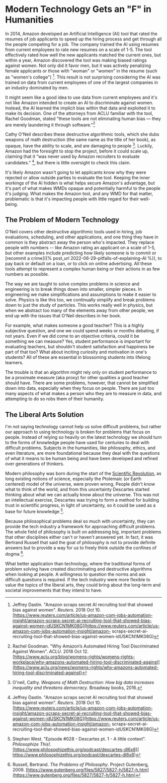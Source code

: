 # Modern Technology Gets an "F" in Humanities
In 2014, Amazon developed an Artificial Intelligence (AI) tool that rated the resumes of job applicants to speed up the hiring process and get through all the people competing for a job. The company trained the AI using resumes from current employees to rate new resumes on a scale of 1-5. The tool effectively rated how well the new applicants matched the current ones, but within a year, Amazon discovered the tool was making biased ratings against women. Not only did it favor men, but it was actively penalizing female applicants or those with "woman" or "women" in the resume (such as "women's college") [^1]. This result is not surprising considering the AI was trained on data from current employees of one of the largest companies in an industry dominated by men. 

It might seem like a good idea to use data from current employees and it's not like Amazon intended to create an AI to discriminate against women. Instead, the AI learned the implicit bias within that data and exploited it to make its decision. One of the attorneys from ACLU familiar with the tool, Rachel Goodman, stated "these tools are not eliminating human bias — they are merely laundering it through software."[^2]

Cathy O'Neil describes these destructive algorithmic tools, which she dubs weapons of math destruction (the same name as the title of her book), as opaque, have the ability to scale, and are damaging to people [^3]. Luckily, Amazon had the foresight to stop the project, before it could scale up, claiming that it “was never used by Amazon recruiters to evaluate candidates.” [^1], but there is little oversight to check this claim. 

It's likely Amazon wasn't going to let applicants know why they were rejected or allow outside parties to evaluate the tool. Keeping the inner workings of the AI hidden is what helps secure Amazon's advantage, but it's part of what makes WMDs opaque and potentially harmful to the people it's judging. What makes the Amazon tool, and any WMD for that matter, problematic is that it's impacting people with little regard for their well-being.

## The Problem of Modern Technology
O'Neil covers other destructive algorithmic tools used in hiring, job evaluations, scheduling, and other applications, and one thing they have in common is they abstract away the person who's impacted. They replace people with numbers -- like Amazon rating an applicant on a scale of 1-5, but other examples include predicting how likely someone is to commit or [recommit a crime]({% post_url 2022-06-29-pitfalls-of-explaining-AI %}), to pay back or default on a loan, or to click on online advertising. All these tools attempt to represent a complex human being or their actions in as few numbers as possible.

The way we are taught to solve complex problems in science and engineering is to break things down into smaller, simpler pieces. In engineering we make simplifications and assumptions to make it easier to solve. Physics is like this too, we continually simplify and break problems down to just the study of particles. This works really well in physics, but when we abstract too many of the elements away from other people, we end up with the issues that O'Neil describes in her book.

For example, what makes someone a good teacher? This is a highly subjective question, and one we could spend weeks or months debating, if not years. Even if we did come to an objective criteria, could it be something we can measure? Yes, student performance is important for evaluating teachers, but shouldn't student satisfaction and happiness be part of that too? What about inciting curiosity and motivation in one's students? All of these are essential in blossoming students into lifelong learners.

The trouble is that an algorithm might rely only on student performance to be a proximate measure (aka proxy) for other qualities a good teacher should have. There are some problems, however, that cannot be simplified down into data, especially when they focus on people. There are just too many aspects of what makes a person who they are to measure in data, and attempting to do so robs them of their humanity.

## The Liberal Arts Solution
I'm not saying technology cannot help us solve difficult problems, but rather our approach to using technology is broken for problems that focus on people. Instead of relying so heavily on the latest technology we should turn to the forms of knowledge people have used for centuries to deal with difficult problems. Subjects in the humanities, like philosophy, ethics, and even literature, are more foundational because they deal with the questions of what it means to be human being and have been developed and refined over generations of thinkers. 

Modern philosophy was born during the start of the [Scientific Revolution](https://en.wikipedia.org/wiki/Scientific_Revolution), as long existing notions of science, especially the Ptolemaic (or Earth centered) model of the universe, were proven wrong. People didn't know what to think of the world, and from this uncertainty Descartes started thinking about what we can actually know about the universe. This was not an intellectual exercise, Descartes was trying to form a method for building trust in scientific progress, in light of uncertainty, so it could be used as a base for future knowledge [^4].

Because philosophical problems deal so much with uncertainty, they can provide the tech industry a framework for approaching difficult problems. The whole field of philosophy is built on addressing big, important problems that other disciplines either can't or haven't answered yet. In fact, it was Bertrand Russell that said the goal of philosophy is not to provide definite answers but to provide a way for us to freely think outside the confines of dogma [^5].

What better application than technology, where the traditional forms of problem solving have created discriminating and destructive algorithms when looking at people. A willingness to question the norms and ask difficult questions is required. If the tech industry were more flexible to value the topics of the liberal arts, they could bring about the long-term and societal improvements that they intend to have.


[^1]: Jeffrey Dastin. "Amazon scraps secret AI recruiting tool that showed bias against women". *Reuters*. 2018 Oct 10. [https://www.reuters.com/article/us-amazon-com-jobs-automation-insight/amazon-scraps-secret-ai-recruiting-tool-that-showed-bias-against-women-idUSKCN1MK08G](https://www.reuters.com/article/us-amazon-com-jobs-automation-insight/amazon-        scraps-secret-ai-recruiting-tool-that-showed-bias-against-women-idUSKCN1MK08G)
[^2]: Rachel Goodman. "Why Amazon’s Automated Hiring Tool Discriminated Against Women". *ACLU*. 2018 Oct 12. [https://www.aclu.org/blog/womens-rights/womens-rights-workplace/why-amazons-automated-hiring-tool-discriminated-against](https://www.aclu.org/news/womens-rights/why-amazons-automated-hiring-tool-discriminated-against)
[^3]: O'neil, Cathy. _Weapons of Math Destruction: How big data increases inequality and threatens democracy_. Broadway books, 2016.
[^4]: Stephen West. "Episode #028 - Descartes pt. 1 - A little context". *Philosophize This!*. [https://www.philosophizethis.org/podcast/descartes-dl6x8]( https://www.philosophizethis.org/podcast/descartes-dl6x8)
[^5]: Russell, Bertrand. _The Problems of Philosophy_. Project Gutenberg, 2009. [https://www.gutenberg.org/files/5827/5827-h/5827-h.htm](https://www.gutenberg.org/files/5827/5827-h/5827-h.htm)

